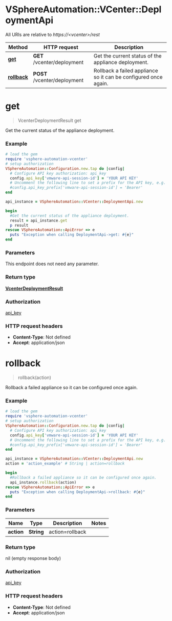 # VSphereAutomation::VCenter::DeploymentApi

All URIs are relative to *https://&lt;vcenter&gt;/rest*

Method | HTTP request | Description
------------- | ------------- | -------------
[**get**](DeploymentApi.md#get) | **GET** /vcenter/deployment | Get the current status of the appliance deployment.
[**rollback**](DeploymentApi.md#rollback) | **POST** /vcenter/deployment | Rollback a failed appliance so it can be configured once again.


# **get**
> VcenterDeploymentResult get

Get the current status of the appliance deployment.

### Example
```ruby
# load the gem
require 'vsphere-automation-vcenter'
# setup authorization
VSphereAutomation::Configuration.new.tap do |config|
  # Configure API key authorization: api_key
  config.api_key['vmware-api-session-id'] = 'YOUR API KEY'
  # Uncomment the following line to set a prefix for the API key, e.g. 'Bearer' (defaults to nil)
  #config.api_key_prefix['vmware-api-session-id'] = 'Bearer'
end

api_instance = VSphereAutomation::VCenter::DeploymentApi.new

begin
  #Get the current status of the appliance deployment.
  result = api_instance.get
  p result
rescue VSphereAutomation::ApiError => e
  puts "Exception when calling DeploymentApi->get: #{e}"
end
```

### Parameters
This endpoint does not need any parameter.

### Return type

[**VcenterDeploymentResult**](VcenterDeploymentResult.md)

### Authorization

[api_key](../README.md#api_key)

### HTTP request headers

 - **Content-Type**: Not defined
 - **Accept**: application/json



# **rollback**
> rollback(action)

Rollback a failed appliance so it can be configured once again.

### Example
```ruby
# load the gem
require 'vsphere-automation-vcenter'
# setup authorization
VSphereAutomation::Configuration.new.tap do |config|
  # Configure API key authorization: api_key
  config.api_key['vmware-api-session-id'] = 'YOUR API KEY'
  # Uncomment the following line to set a prefix for the API key, e.g. 'Bearer' (defaults to nil)
  #config.api_key_prefix['vmware-api-session-id'] = 'Bearer'
end

api_instance = VSphereAutomation::VCenter::DeploymentApi.new
action = 'action_example' # String | action=rollback

begin
  #Rollback a failed appliance so it can be configured once again.
  api_instance.rollback(action)
rescue VSphereAutomation::ApiError => e
  puts "Exception when calling DeploymentApi->rollback: #{e}"
end
```

### Parameters

Name | Type | Description  | Notes
------------- | ------------- | ------------- | -------------
 **action** | **String**| action&#x3D;rollback | 

### Return type

nil (empty response body)

### Authorization

[api_key](../README.md#api_key)

### HTTP request headers

 - **Content-Type**: Not defined
 - **Accept**: application/json



